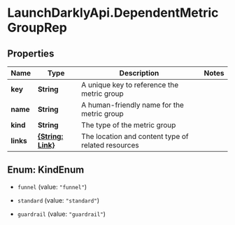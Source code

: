 # LaunchDarklyApi.DependentMetricGroupRep

## Properties

Name | Type | Description | Notes
------------ | ------------- | ------------- | -------------
**key** | **String** | A unique key to reference the metric group | 
**name** | **String** | A human-friendly name for the metric group | 
**kind** | **String** | The type of the metric group | 
**links** | [**{String: Link}**](Link.md) | The location and content type of related resources | 



## Enum: KindEnum


* `funnel` (value: `"funnel"`)

* `standard` (value: `"standard"`)

* `guardrail` (value: `"guardrail"`)




